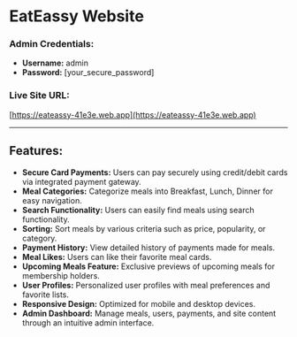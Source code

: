 # EatEassy Website

### Admin Credentials:
- **Username:** admin
- **Password:** [your_secure_password]

### Live Site URL:
[https://eateassy-41e3e.web.app](https://eateassy-41e3e.web.app)

---

## Features:
- **Secure Card Payments:** Users can pay securely using credit/debit cards via integrated payment gateway.
- **Meal Categories:** Categorize meals into Breakfast, Lunch, Dinner for easy navigation.
- **Search Functionality:** Users can easily find meals using search functionality.
- **Sorting:** Sort meals by various criteria such as price, popularity, or category.
- **Payment History:** View detailed history of payments made for meals.
- **Meal Likes:** Users can like their favorite meal cards.
- **Upcoming Meals Feature:** Exclusive previews of upcoming meals for membership holders.
- **User Profiles:** Personalized user profiles with meal preferences and favorite lists.
- **Responsive Design:** Optimized for mobile and desktop devices.
- **Admin Dashboard:** Manage meals, users, payments, and site content through an intuitive admin interface.

